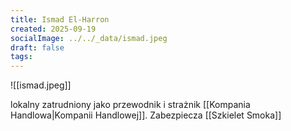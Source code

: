 ```yaml
---
title: Ismad El-Harron
created: 2025-09-19
socialImage: ../../_data/ismad.jpeg
draft: false
tags:
---
```




![[ismad.jpeg]]

lokalny zatrudniony jako przewodnik i strażnik [[Kompania Handlowa|Kompanii Handlowej]]. Zabezpiecza [[Szkielet Smoka]]